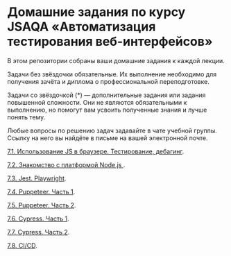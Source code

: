 # Домашние задания по курсу JSAQA «Автоматизация тестирования веб-интерфейсов»

В этом репозитории собраны ваши домашние задания к каждой лекции.

Задачи без звёздочки обязательные. Их выполнение необходимо для получения зачёта и диплома о профессиональной переподготовке.

Задачи со звёздочкой (*) —  дополнительные задания или задания повышенной сложности. Они не являются обязательными к выполнению, но помогут вам усвоить полученные знания и лучше понять тему.

Любые вопросы по решению задач задавайте в чате учебной группы. Ссылку на него вы найдёте в письме на вашей электронной почте.

[7.1. Использование JS в браузере. Тестирование, дебагинг](https://github.com/netology-code/jsaqa-homeworks/blob/main/7-01.md).

[7.2. Знакомство с платформой Node.js ](https://github.com/netology-code/jsaqa-homeworks/blob/main/7-02.md).

[7.3. Jest. Playwright](https://github.com/netology-code/jsaqa-homeworks/blob/main/7-03.md).

[7.4. Puppeteer. Часть 1](https://github.com/netology-code/jsaqa-homeworks/blob/main/7-04.md).

[7.5. Puppeteer. Часть 2](https://github.com/netology-code/jsaqa-homeworks/blob/main/7-05.md).

[7.6. Cypress. Часть 1](https://github.com/netology-code/jsaqa-homeworks/blob/main/7-06.md).

[7.7. Cypress. Часть 2](https://github.com/netology-code/jsaqa-homeworks/blob/main/7-07.md).

[7.8. CI/СD](https://github.com/netology-code/jsaqa-homeworks/blob/main/7-08.md).
